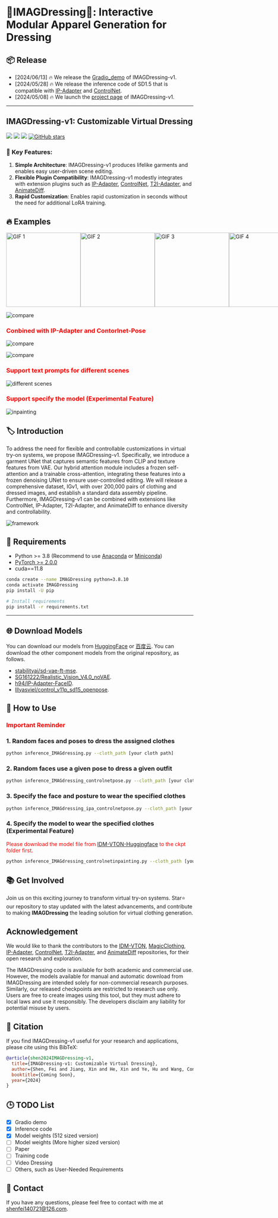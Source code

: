 # **👔IMAGDressing👔: Interactive Modular Apparel Generation for Dressing**


## 📦️ Release
- [2024/06/13] 🔥 We release the [Gradio_demo](https://sf.dictdoc.site/) of IMAGDressing-v1.
- [2024/05/28] 🔥 We release the inference code of SD1.5 that is compatible with [IP-Adapter](https://github.com/tencent-ailab/IP-Adapter) and [ControlNet](https://github.com/lllyasviel/ControlNet).
- [2024/05/08]  🔥 We launch the [project page](https://imagdressing.github.io/) of IMAGDressing-v1.

---

## IMAGDressing-v1: Customizable Virtual Dressing
<a href='https://imagdressing.github.io/'><img src='https://img.shields.io/badge/Project-Page-green'></a>
<a href='https://imagdressing.github.io/'><img src='https://img.shields.io/badge/Technique-Report-red'></a>
<a href='https://huggingface.co/feishen29/IMAGDressing'><img src='https://img.shields.io/badge/%F0%9F%A4%97%20Hugging%20Face-Model-blue'></a>
[![GitHub stars](https://img.shields.io/github/stars/muzishen/IMAGDressing?style=social)](https://github.com/muzishen/IMAGDressing)


### 🚀 **Key Features:**
1. **Simple Architecture**: IMAGDressing-v1 produces lifelike garments and enables easy user-driven scene editing. 
2. **Flexible Plugin Compatibility**: IMAGDressing-v1 modestly integrates with extension plugins such as [IP-Adapter](https://github.com/tencent-ailab/IP-Adapter), [ControlNet](https://github.com/lllyasviel/ControlNet), [T2I-Adapter](https://github.com/TencentARC/T2I-Adapter), and [AnimateDiff](https://github.com/guoyww/AnimateDiff).
3. **Rapid Customization**: Enables rapid customization in seconds without the need for additional LoRA training.




## 🔥 **Examples**

<div style="display: flex; justify-content: space-around;">
  <img src="assets/scrolling_images1.gif" alt="GIF 1" width="200" />
  <img src="assets/scrolling_images2.gif" alt="GIF 2" width="200" />
  <img src="assets/scrolling_images3.gif" alt="GIF 3" width="200" />
    <img src="assets/scrolling_images4.gif" alt="GIF 4" width="200" />
</div>


![compare](assets/compare_magic2.png)

### <span style="color:red">Conbined with IP-Adapter and Contorlnet-Pose</span>

![compare](assets/pose.png)

![compare](assets/person.png)

### <span style="color:red">Support text prompts for different scenes</span>
![different scenes](assets/different_scenes.png)

### <span style="color:red">Support specify the model (Experimental Feature)</span>
![inpainting](assets/inpainting.png)


## 🏷️  Introduction

To address the need for flexible and controllable customizations in virtual try-on systems, we propose IMAGDressing-v1. Specifically, we introduce a garment UNet that captures semantic features from CLIP and texture features from VAE. Our hybrid attention module includes a frozen self-attention and a trainable cross-attention, integrating these features into a frozen denoising UNet to ensure user-controlled editing. We will release a comprehensive dataset, IGv1, with over 200,000 pairs of clothing and dressed images, and establish a standard data assembly pipeline. Furthermore, IMAGDressing-v1 can be combined with extensions like ControlNet, IP-Adapter, T2I-Adapter, and AnimateDiff to enhance diversity and controllability. 

![framework](assets/pipeline.png)

## 🔧 Requirements

- Python >= 3.8 (Recommend to use [Anaconda](https://www.anaconda.com/download/#linux) or [Miniconda](https://docs.conda.io/en/latest/miniconda.html))
- [PyTorch >= 2.0.0](https://pytorch.org/)
- cuda==11.8

```bash
conda create --name IMAGDressing python=3.8.10
conda activate IMAGDressing
pip install -U pip

# Install requirements
pip install -r requirements.txt
```

---


## 🌐 Download Models
You can download our models from [HuggingFace](https://huggingface.co/feishen29/IMAGDressing) or [百度云](https://pan.baidu.com/s/1-69aFUjtrsGnD0OlU0dMzQ?pwd=imag).  You can download the other component models from the original repository, as follows.
- [stabilityai/sd-vae-ft-mse](https://huggingface.co/stabilityai/sd-vae-ft-mse).
- [SG161222/Realistic_Vision_V4.0_noVAE](https://huggingface.co/SG161222/Realistic_Vision_V4.0_noVAE).
- [h94/IP-Adapter-FaceID](https://huggingface.co/h94/IP-Adapter-FaceID).
- [lllyasviel/control_v11p_sd15_openpose](https://huggingface.co/lllyasviel/control_v11p_sd15_openpose).
## 🎉 How to Use

### <span style="color:red">Important Reminder</span>


### 1. Random faces and poses to dress the assigned clothes 

```sh
python inference_IMAGdressing.py --cloth_path [your cloth path]
```


### 2. Random faces use a given pose to dress a given outfit 

```sh
python inference_IMAGdressing_controlnetpose.py --cloth_path [your cloth path] --pose_path [your posture path]
```

### 3. Specify the face and posture to wear the specified clothes

```sh
python inference_IMAGdressing_ipa_controlnetpose.py --cloth_path [your cloth path] --face_path [your face path] --pose_path [your posture path]
```

### 4. Specify the model to wear the specified clothes (Experimental Feature)
<span style="color:red">Please download the model file from [IDM-VTON-Huggingface](https://huggingface.co/spaces/yisol/IDM-VTON/tree/main) to the ckpt folder first.</span>
```sh
python inference_IMAGdressing_controlnetinpainting.py --cloth_path [your cloth path] --model_path [your model path]
```


## 📚 Get Involved
Join us on this exciting journey to transform virtual try-on systems. Star⭐️ our repository to stay updated with the latest advancements, and contribute to making **IMAGDressing** the leading solution for virtual clothing generation.


## Acknowledgement
We would like to thank the contributors to the [IDM-VTON](https://github.com/yisol/IDM-VTON), [MagicClothing](https://github.com/ShineChen1024/MagicClothing), [IP-Adapter](https://github.com/tencent-ailab/IP-Adapter), [ControlNet](https://github.com/lllyasviel/ControlNet), [T2I-Adapter](https://github.com/TencentARC/T2I-Adapter), and [AnimateDiff](https://github.com/guoyww/AnimateDiff) repositories, for their open research and exploration.

The IMAGDressing code is available for both academic and commercial use. However, the models available for manual and automatic download from IMAGDressing are intended solely for non-commercial research purposes. Similarly, our released checkpoints are restricted to research use only. Users are free to create images using this tool, but they must adhere to local laws and use it responsibly. The developers disclaim any liability for potential misuse by users.

## 📝 Citation

If you find IMAGDressing-v1 useful for your research and applications, please cite using this BibTeX:

```bibtex
@article{shen2024IMAGDressing-v1,
  title={IMAGDressing-v1: Customizable Virtual Dressing},
  author={Shen, Fei and Jiang, Xin and He, Xin and Ye, Hu and Wang, Cong, and Du, Xiaoyu, and Tang, Jinghui},
  booktitle={Coming Soon},
  year={2024}
}
```

## 🕒 TODO List
- [x] Gradio demo
- [x] Inference code
- [x] Model weights (512 sized version)
- [ ] Model weights (More higher sized version)
- [ ] Paper
- [ ] Training code
- [ ] Video Dressing
- [ ] Others, such as User-Needed Requirements

## 📨 Contact
If you have any questions, please feel free to contact with me at shenfei140721@126.com.
